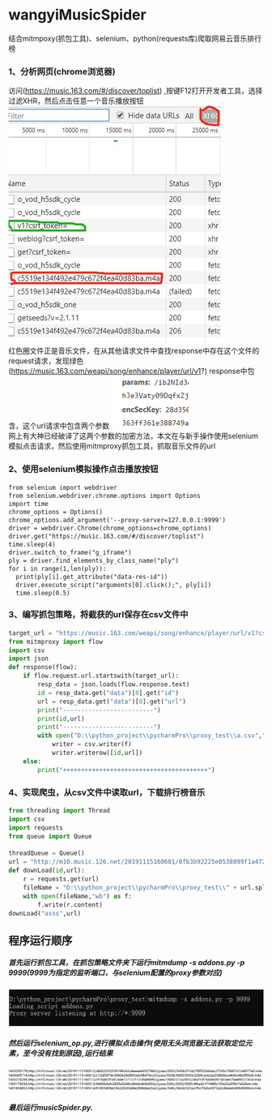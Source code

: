 # wangyiMusicSpider
结合mitmpoxy(抓包工具)、selenium、python(requests库)爬取网易云音乐排行榜
### 1、分析网页(chrome浏览器)
 访问(https://music.163.com/#/discover/toplist) ,按键F12打开开发者工具，选择过滤XHR，然后点击任意一个音乐播放按钮
            ![](https://github.com/fuxiaofeng08/wangyiMusicSpider/blob/master/pic/20191227133853.jpg)  
            红色圈文件正是音乐文件，在从其他请求文件中查找response中存在这个文件的request请求，发现绿色(https://music.163.com/weapi/song/enhance/player/url/v1?) response中包含，这个url请求中包含两个参数
            ![](https://github.com/fuxiaofeng08/wangyiMusicSpider/blob/master/pic/20191227142802.png)  
            网上有大神已经破译了这两个参数的加密方法，本文在与新手操作使用selenium模拟点击请求，然后使用mitmproxy抓包工具，抓取音乐文件的url
### 2、使用selenium模拟操作点击播放按钮
  ```pthon
  from selenium import webdriver
from selenium.webdriver.chrome.options import Options
import time
chrome_options = Options()
chrome_options.add_argument('--proxy-server=127.0.0.1:9999')
driver = webdriver.Chrome(chrome_options=chrome_options)
driver.get("https://music.163.com/#/discover/toplist")
time.sleep(4)
driver.switch_to_frame("g_iframe")
ply = driver.find_elements_by_class_name("ply")
for i in range(1,len(ply)):
    print(ply[i].get_attribute("data-res-id"))
    driver.execute_script("arguments[0].click();", ply[i])
    time.sleep(0.5)
  ```
### 3、编写抓包策略，将截获的url保存在csv文件中
```python
target_url = "https://music.163.com/weapi/song/enhance/player/url/v1?csrf_token="
from mitmproxy import flow
import csv
import json
def response(flow):
    if flow.request.url.startswith(target_url):
        resp_data = json.loads(flow.response.text)
        id = resp_data.get("data")[0].get("id")
        url = resp_data.get("data")[0].get("url")
        print("-------------------------")
        print(id,url)
        print("-------------------------")
        with open("D:\\python_project\\pycharmPro\\proxy_test\\a.csv","a",newline="") as f:
            writer = csv.writer(f)
            writer.writerow([id,url])
    else:
        print("++++++++++++++++++++++++++++++++++++++++")
```
### 4、实现爬虫，从csv文件中读取url，下载排行榜音乐
```python
from threading import Thread
import csv
import requests
from queue import Queue

threadQueue = Queue()
url = "http://m10.music.126.net/20191115160601/0fb3b92225e0538899f1a472e81315dc/ymusic/010b/510f/0e58/6ad4671e1ffe09c97f7992874b925ccc.mp3"
def downLoad(id,url):
    r = requests.get(url)
    fileName = "D:\\python_project\\pycharmPro\\proxy_test\\" + url.split('/')[-1]
    with open(fileName,"wb") as f:
        f.write(r.content)
downLoad("asss",url)
```

## 程序运行顺序
 ##### 首先运行抓包工具，在抓包策略文件夹下运行mitmdump -s addons.py -p 9999(9999为指定的监听端口，与selenium配置的proxy参数对应)  
 ![](https://github.com/fuxiaofeng08/wangyiMusicSpider/blob/master/pic/20191227144537.png)  
 ##### 然后运行selenium_op.py,进行模拟点击操作(使用无头浏览器无法获取定位元素，至今没有找到原因),运行结果
 ![](https://github.com/fuxiaofeng08/wangyiMusicSpider/blob/master/pic/20191227144728.png)  
 ##### 最后运行musicSpider.py.
 

